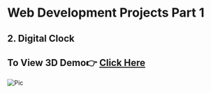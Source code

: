 # Web Development Projects Part 1

## 2. Digital Clock

## To View 3D Demo👉 [Click Here]()

![Pic]()
